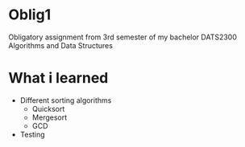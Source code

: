 # Oblig1
Obligatory assignment from 3rd semester of my bachelor
DATS2300 Algorithms and Data Structures
# What i learned
- Different sorting algorithms
  - Quicksort
  - Mergesort
  - GCD
- Testing
